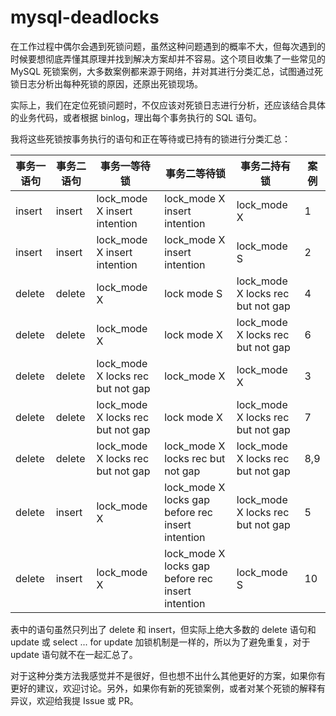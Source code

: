 # mysql-deadlocks

在工作过程中偶尔会遇到死锁问题，虽然这种问题遇到的概率不大，但每次遇到的时候要想彻底弄懂其原理并找到解决方案却并不容易。这个项目收集了一些常见的 MySQL 死锁案例，大多数案例都来源于网络，并对其进行分类汇总，试图通过死锁日志分析出每种死锁的原因，还原出死锁现场。

实际上，我们在定位死锁问题时，不仅应该对死锁日志进行分析，还应该结合具体的业务代码，或者根据 binlog，理出每个事务执行的 SQL 语句。 

我将这些死锁按事务执行的语句和正在等待或已持有的锁进行分类汇总：

|事务一语句|事务二语句|事务一等待锁|事务二等待锁|事务二持有锁|案例|
|---------|-----------|---------|-----------|-----------|---|
|insert|insert|lock_mode X insert intention|lock_mode X insert intention|lock_mode X|1|
|insert|insert|lock_mode X insert intention|lock_mode X insert intention|lock_mode S|2|
|delete|delete|lock_mode X|lock mode S|lock_mode X locks rec but not gap|4|
|delete|delete|lock_mode X|lock mode X|lock_mode X locks rec but not gap|6|
|delete|delete|lock_mode X locks rec but not gap|lock_mode X|lock_mode X|3|
|delete|delete|lock_mode X locks rec but not gap|lock mode X|lock_mode X locks rec but not gap|7|
|delete|delete|lock_mode X locks rec but not gap|lock_mode X locks rec but not gap|lock_mode X locks rec but not gap|8,9|
|delete|insert|lock_mode X|lock_mode X locks gap before rec insert intention|lock_mode X locks rec but not gap|5|
|delete|insert|lock_mode X|lock_mode X locks gap before rec insert intention|lock_mode S|10|

表中的语句虽然只列出了 delete 和 insert，但实际上绝大多数的 delete 语句和 update 或 select ... for update 加锁机制是一样的，所以为了避免重复，对于 update 语句就不在一起汇总了。

对于这种分类方法我感觉并不是很好，但也想不出什么其他更好的方案，如果你有更好的建议，欢迎讨论。另外，如果你有新的死锁案例，或者对某个死锁的解释有异议，欢迎给我提 Issue 或 PR。
